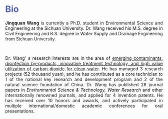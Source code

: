 # <font color=#5565B9>Bio</font>


<p style="text-align:justify; text-justify:inter-ideograph;"><b>Jingquan Wang</b> is currently a Ph.D. student in Environmental Science and Engineering at the Sichuan University. Dr. Wang received his M.S. degree in Civil Engineering and B.S. degree in Water Supply and Drainage Engineering from Sichuan University.</p>


<br>

<p style="text-align:justify; text-justify:inter-ideograph;">Dr. Wang' s research interests are in the area of <u>emerging contaminants, disinfection by-products, innovative treatment technology, and high value utilization of carbon dioxide for clean water</u>. He has managed 3 research projects (52 thousand yuan), and he has contributed as a core technician to 1 of the national key research and development program and 2 of the natural science foundation of China. Dr. Wang has published 28 journal papers in <i>Environmental Science & Technology, Water Research</i> and other internationally renowned journals, and applied for 4 invention patents. He has received over 10 honors and awards, and actively participated in multiple international/domestic academic conferences for oral presentations.</p>
